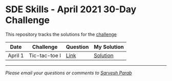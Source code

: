 # SDE Skills - April 2021 30-Day Challenge

This repository tracks the solutions for the [challenge](https://beta.sdeskills.com/30day-challenge/)

|Date|Challenge|Question|My Solution|
| ----- | ----- | ----- | ----- |
|April 1|Tic-tac-toe I|[Link](https://beta.sdeskills.com/30day-challenge/day1)|[Solution](TicTacToe1/src/com/sarveshparab/Game.java)|


---
_Please email your questions or comments to [Sarvesh Parab](http://www.sarveshparab.com/)_